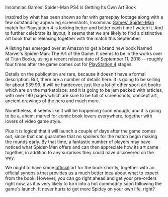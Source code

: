 Insomniac Games’ Spider-Man PS4 is Getting Its Own Art Book

Inspired by what has been shown so far with gameplay footage along with a few outstanding appearing screenshots, Insomniac <a href="http://spidermangaming.com/">Games' Spider-Man</a> match for Playstation 4 is looking better and better each time I watch it. And to further celebrate its layout, it seems that we are likely to find a distinctive art book that is releasing together with the match this September.

A listing has emerged over at Amazon to get a brand new book Named Marvel's Spider-Man: The Art of the Game. It seems to be in the works over at Titan Books, using a recent release date of September 11, 2018 -- roughly four times after the game comes out for <a href="https://www.playstation.com/en-us/explore/ps4/">PlayStation 4</a> stages.

Details on the publication are rare, because it doesn't have a formal description. But, there are a number of details here. It is going to be selling for about $39.99; it will be hardcover, just like a lot of other sport art books which are on the marketplace; and it is going to be jam packed with articles, with over 190 pages which are sure to be full of screenshots, concept art, ancient drawings of the hero and much more.

Nonetheless, it seems like it will be happening soon enough, and it is going to be a, ahem, marvel for comic book lovers everywhere, together with lovers of video game style.

Plus it is logical that it will launch a couple of days after the game comes out, since that can guarantee that no spoilers for the match begin making the rounds early. By that time, a fantastic number of players may have noticed what Spider-Man offers and can then appreciate how its art came together, in addition to any surprises they could have discovered on the way.

We ought to have some <a href="https://www.behance.net/gallery/66256689/Spider-Man-Games-Play-Spiderman-games-online">official</a> art for the book shortly, together with an official synopsis that provides us a much better idea about what to expect from the book. However, you can go right ahead and get your pre-orders right now, as it is very likely to turn into a hot commodity soon following the game's launch. It never hurts to get more Spidey on your own life, right?
